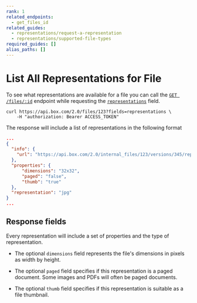 ```yaml
---
rank: 1
related_endpoints:
  - get_files_id
related_guides:
  - representations/request-a-representation
  - representations/supported-file-types
required_guides: []
alias_paths: []
---
```


# List All Representations for File

To see what representations are available for a file you can call the
[`GET /files/:id`][get_files_id] endpoint while requesting the
[`representations`][file_representations] field.

```curl
curl https://api.box.com/2.0/files/123?fields=representations \
    -H "authorization: Bearer ACCESS_TOKEN"
```

The response will include a list of representations in the following format

```json
...
{
  "info": {
    "url": "https://api.box.com/2.0/internal_files/123/versions/345/representations/jpg_thumb_32x32"
  },
  "properties": {
      "dimensions": "32x32",
      "paged": "false",
      "thumb": "true"
  },
  "representation": "jpg"
}
...
```

## Response fields

Every representation will include a set of properties and the type of
representation.

* The optional `dimensions` field represents the file's dimensions in pixels as width by height.

* The optional `paged` field specifies if this representation is a paged document. Some images and PDFs will often be paged documents.

* The optional `thumb` field specifies if this representation is suitable as a file thumbnail.

[get_files_id]: endpoint://get-files-id
[file_representations]: resource://file#param-representations
